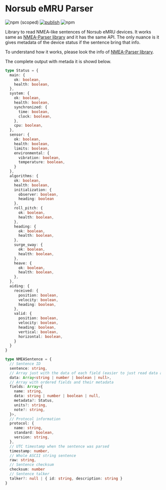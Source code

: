 # Norsub eMRU Parser

![npm (scoped)](https://img.shields.io/npm/v/%40coremarine/norsub-emru)
[![publish](https://github.com/core-marine-dev/norsub-emru/actions/workflows/publish.yml/badge.svg)](https://github.com/core-marine-dev/norsub-emru/actions/workflows/publish.yml)
![npm](https://img.shields.io/npm/dy/%40coremarine/norsub-emru)

Library to read NMEA-like sentences of Norsub eMRU devices. It works same as [NMEA-Parser library](https://github.com/core-marine-dev/nmea-parser/) and it has the same API. The only nuance is it gives metadata of the device status if the sentence bring that info.

To understand how it works, please look the info of [NMEA-Parser library](https://github.com/core-marine-dev/nmea-parser/).

The complete output with metada it is showd below.

```typescript
type Status = {
  main: {
    ok: boolean,
    health: boolean,
  },
  system: {
    ok: boolean,
    health: boolean,
    synchronized: {
      time: boolean,
      clock: boolean,
    },
    cpu: boolean,
  },
  sensor: {
    ok: boolean,
    health: boolean,
    limits: boolean,
    environmental: {
      vibration: boolean,
      temperature: boolean,
    }
  },
  algorithms: {
    ok: boolean,
    health: boolean,
    initialization: {
      observer: boolean,
      heading: boolean
    },
    roll_pitch: {
      ok: boolean,
      health: boolean,
    },
    heading: {
      ok: boolean,
      health: boolean,
    },
    surge_sway: {
      ok: boolean,
      health: boolean,
    },
    heave: {
      ok: boolean,
      health: boolean,
    },
  },
  aiding: {
    received: {
      position: boolean,
      velocity: boolean,
      heading: boolean,
    },
    valid: {
      position: boolean,
      velocity: boolean,
      heading: boolean,
      vertical: boolean,
      horizontal: boolean,
    }
  }
}

type NMEASentence = {
  // Sentence ID
  sentence: string,
  // Array just with the data of each field (easier to just read data and not fields metadata)
  data: Array<string | number | boolean | null>,
  // Array with ordered fields and their metadata
  fields: Array<{
    name: string,
    data: string | number | boolean | null,
    metadata?: Status,
    units?: string,
    note?: string,
  }>,
  // Protocol information
  protocol: {
    name: string,
    standard: boolean,
    version: string,
  },
  // UTC timestamp when the sentence was parsed
  timestamp: number,
  // Whole ASCII string sentence
  raw: string,
  // Sentence checksum
  checksum: number
  // Sentence talker
  talker?: null | { id: string, description: string }
}
```

